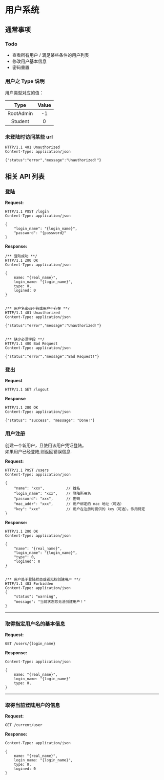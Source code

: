 # 用户系统
## 通常事项
### Todo
 * 查看所有用户 / 满足某些条件的用户列表
 * 修改用户基本信息
 * 密码重置

### 用户之 Type 说明
 用户类型对应的值：

| Type | Value |
| :---: | :---: |
| RootAdmin | -1 |
| Student | 0 |
 
### 未登陆时访问某些 url
```
HTTP/1.1 401 Unauthorized
Content-Type: application/json

{"status":"error","message":"Unauthorized!"}
```

## 相关 API 列表
### 登陆
 **Request:**
```
HTTP/1.1 POST /login
Content-Type: application/json

{
    "login_name": "{login_name}",
    "password": "{password}"
}
```

 **Response:**
```
/** 登陆成功 **/
HTTP/1.1 200 OK
Content-Type: application/json

{
    name: "{real_name}",
    login_name: "{login_name}",
    type: 0,
    logined: 0
}


/** 用户名密码不符或用户不存在 **/
HTTP/1.1 401 Unauthorized
Content-Type: application/json

{"status":"error","message":"Unauthorized!"}


/** 缺少必须字段 **/
HTTP/1.1 400 Bad Request
Content-Type: application/json

{"status":"error","message":"Bad Request!"}
```

### 登出
 **Request**
```
HTTP/1.1 GET /logout
```

 **Response**
```
HTTP/1.1 200 OK
Content-Type: application/json

{"status": "success", "message": "Done!"}
```

### 用户注册
 创建一个新用户，且使用该用户凭证登陆。  
 如果用户已经登陆,则返回错误信息.  

 **Request:**
```
HTTP/1.1 POST /users
Content-Type: application/json

{
    "name": "xxx",          // 姓名
    "login_name": "xxx",    // 登陆所用名
    "password": "xxx",      // 密码
    "mac_addr": "xxx",      // 用户绑定的 mac 地址（可选）
    "key": "xxx"            // 用户在注册时提供的 key（可选），作用待定
}
```

 **Response:**
```
HTTP/1.1 200 OK
Content-Type: application/json

{
    "name": "{real_name}",
    "login_name": "{login_name}",
    "type": 0,
    "logined": 0
}


/** 用户处于登陆状态或者无权创建用户 **/
HTTP/1.1 403 Forbidden
Content-Type: application/json
{
    "status": "warning",
    "message": "当前状态您无法创建用户！"
}
```

---
### 取得指定用户名的基本信息
 **Request:**
```
GET /users/{login_name}
```

 **Response:**
```
Content-Type: application/json

{
    name: "{real_name}",
    login_name: "{login_name}"
    type: 0,
}
```

---
### 取得当前登陆用户的信息
 **Request:**
```
GET /current/user
```

 **Response:**
```
Content-Type: application/json

{
    name: "{real_name}",
    login_name: "{login_name}",
    type: 0,
    logined: 0
}
```
